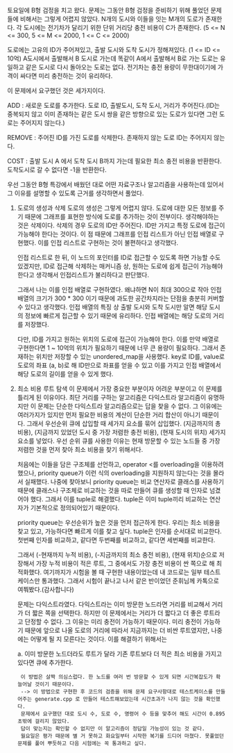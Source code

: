토요일에 B형 검정을 치고 왔다.
문제는 그동안 B형 검정을 준비하기 위해 풀었던 문제들에 비해서는 그렇게 어렵지 않았다.
N개의 도시와 이들을 잇는 M개의 도로가 존재한다. 각 도시에는 전기차가 달리기 위한 단위 거리당 충전 비용이 C가 존재한다. (5 <= N <= 300, 5 <= M <= 2000, 1 <= C <= 2000)

도로에는 고유의 ID가 주어져있고, 출발 도시와 도착 도시가 정해져있다. (1 <= ID <= 10억)
A도시에서 출발해서 B 도시로 가는데 똑같이 A에서 출발해서 B로 가는 도로는 유일하고 같은 도시로 다시 돌아오는 도로는 없다.
전기차는 충전 용량이 무한대이기에 가격이 싸다면 미리 충전하는 것이 유리하다.


이 문제에서 요구했던 것은 세가지이다.

ADD : 새로운 도로를 추가한다. 도로 ID, 출발도시, 도착 도시, 거리가 주어진다.(ID는 중복되지 않고 이미 존재하는 같은 도시 쌍을 같은 방향으로 있는 도로가 있다면 그런 도로는 주어지지 않는다.)

REMOVE : 주어진 ID를 가진 도로를 삭제한다. 존재하지 않는 도로 ID는 주어지지 않는다.

COST : 출발 도시 A 에서 도착 도시 B까지 가는데 필요한 최소 충전 비용을 반환한다. 도착도시로 갈 수 없다면 -1을 반환한다.



우선 그동안 B형 특강에서 배웠던 대로 어떤 자료구조나 알고리즘을 사용하는데 있어서 그 이유를 설명할 수 있도록 근거를 생각하면서 풀었다.


1. 도로의 생성과 삭제
	도로의 생성은 그렇게 어렵지 않다. 도로에 대한 모든 정보를 주기 때문에 그래프를 표현한 방식에 도로를 추가하는 것이 전부이다.
	생각해야하는 것은 삭제이다. 삭제의 경우 도로의 ID만 주어진다. ID만 가지고 특정 도로에 접근이 가능해야 한다는 것이다.
	이 점 때문에 그래프를 인접 리스트가 아닌 인접 배열로 구현했다. 이를 인접 리스트로 구현하는 것이 불편하다고 생각했다.

 
 	인접 리스트로 한 뒤, 이 노드의 포인터를 ID로 접근할 수 있도록 하면 가능할 수도 있겠지만, ID로 접근해 삭제하는 매커니즘 상, 원하는 도로에 쉽게 접근이 가능해야 한다고 생각해서
	인접리스트가 불리하다고 판단했다.


 	그래서 나는 이를 인접 배열로 구현하였다. 왜냐하면 N이 최대 300으로 작아 인접 배열의 크기가 300 * 300 이기 때문에 과도한 공간차지라는 단점을 충분히 커버할 수 있다고 생각했다.
	인접 배열의 특징 상 출발 도시와 도착 도시만 알면 해당 도시의 정보에 빠르게 접근할 수 있기 때문에 유리하다. 인접 배열에는 해당 도로의 거리를 저장했다.

 
 	다만, ID를 가지고 원하는 위치의 도로에 접근이 가능해야 한다. 이를 만약 배열로 구현한다면 1 ~ 10억의 위치가 필요하기 때문에 너무 큰 용량이 필요하다.
   	그래서 존재하는 위치만 저장할 수 있는 unordered_map을 사용했다. key로 ID를, value로 도로의 좌표 (a, b)로 해 ID만으로 좌표를 얻을 수 있고
  	이를 가지고 인접 배열에서 해당 도로의 길이를 얻을 수 있게 했다.


2. 최소 비용 루트 탐색
   	이 문제에서 가장 중요한 부분이자 어려운 부분이고 이 문제를 틀리게 된 이유이다. 최단 거리를 구하는 알고리즘은 다익스트라 알고리즘이 유명하지만 이 문제는 단순한 다익스트라 알고리즘으로는
   	답을 찾을 수 없다. 그 이유에는 여러가지가 있지만 먼저 필요한 비용의 계산이 단순한 거리 합산이 아니기 때문이다. 그래서 우선순위 큐에 삽입할 때 세가지 요소를 묶어 삽입했다.
	(지금까지의 총 비용), (지금까지 있었던 도시 중 가장 저렴한 충전 비용), (현재 도시의 위치) 세가지 요소를 넣었다.
   	우선 순위 큐를 사용한 이유는 현재 방문할 수 있는 노드들 중 가장 저렴한 것을 먼저 찾아 최소 비용을 찾기 위해서다.

	처음에는 이들을 담은 구조체를 선언하고, operator <를 overloading을 이용하려 했으나, priority queue가 이런 식의 overloading을 지원하지 않는다는 것을 몰라서 실패했다.
   	나중에 찾아보니 priority queue는 비교 연산자로 클래스를 사용하기 때문에 클래스나 구조체로 비교하는 것을 따로 만들어 큐를 생성할 때 인자로 넘겼어야 했다.
	그래서 이를 tuple로 해결했다. tuple은 이미 tuple끼리 비교하는 연산자가 기본적으로 정의되어있기 때문이다.
	
 	priority queue는 우선순위가 높은 것을 먼저 접근하게 한다. 우리는 최소 비용을 찾고 있고, 가능하다면 빠르게 이를 찾고 싶다.
	tuple은 인자를 순서대로 비교한다. 첫번째 인자를 비교하고, 같다면 두번째를 비교하고, 같다면 세번째를 비교한다.


	그래서 (-현재까지 누적 비용), (-지금까지의 최소 충전 비용), (현재 위치)순으로 저장해서 가장 누적 비용이 적은 루트, 그 중에서도 가장 충전 비용이 싼 쪽으로 해 최적화했다.
	여기까지가 시험을 볼 때 구현한 내용이었는데 내 코드로는 일부 테스트 케이스만 통과했다. 그래서 시험이 끝나고 나서 같은 반이었던 준휘님께 카톡으로 여쭤봤다.(감사합니다)

 	문제는 다익스트라였다. 다익스트라는 이미 방문한 노드라면 거리를 비교해서 거리가 더 짧은 쪽을 선택한다. 하지만 이 문제에서는 거리가 더 짧다고 더 좋은 루트라고 단정할 수 없다.
	그 이유는 미리 충전이 가능하기 때문이다. 미리 충전이 가능하기 때문에 앞으로 나올 도로의 거리에 따라서 지금까지는 더 비싼 루트였지만, 나중에는 어떻게 될 지 모른다는 것이다.
	이를 해결하기 위해서는

	a. 이미 방문한 노드더라도 루트가 달라 기존 루트보다 더 적은 최소 비용을 가지고 있다면 큐에 추가한다.

		이 방법은 살짝 의심스럽다. 한 노드를 여러 번 방문할 수 있게 되면 시간복잡도가 확 늘어날 것이기 때문이다.
		--> 이 방법으로 구현한 후 코드의 검증을 위해 문제 요구사항대로 테스트케이스를 만들어주는 generate.cpp 로 만들어 테스트해보았는데 시간초과가 나지 않는 것을 확인했다.
   		문제에서 요구했던 대로 도시 수, 도로 수, 명령어 수 등을 맞추어 해도 시간이 0.895초밖에 걸리지 않았다.
   		답이 맞는지는 확인할 수 없지만 이 알고리즘이 정답일 가능성이 있는 것 같다.
   		월요일은 평가 때문에 별 거 못하고 화요일부터 시작한 복기를 드디어 마쳤다. 못풀었던 문제를 풀어 뿌듯하고 다음 시험에는 꼭 통과하고 싶다.
